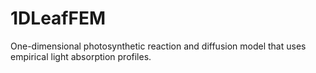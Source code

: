 # 1DLeafFEM
One-dimensional photosynthetic reaction and diffusion model that uses empirical light absorption profiles.
